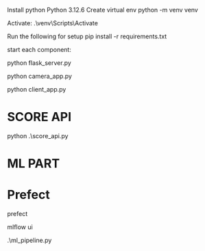 Install python
Python 3.12.6
Create virtual env
    python -m venv venv

Activate:
    .\venv\Scripts\Activate

Run the following for setup
    pip install -r requirements.txt

start each component:


python flask_server.py

python camera_app.py

python client_app.py


# SCORE API

python .\score_api.py



# ML PART

# Prefect

prefect

mlflow ui

.\ml_pipeline.py 


